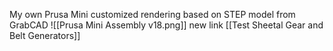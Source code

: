 My own Prusa Mini customized rendering based on STEP model from GrabCAD
![[Prusa Mini Assembly v18.png]]
new link
[[Test Sheetal Gear and Belt Generators]]